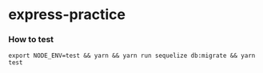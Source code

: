 # express-practice

### How to test
```
export NODE_ENV=test && yarn && yarn run sequelize db:migrate && yarn test 
```
